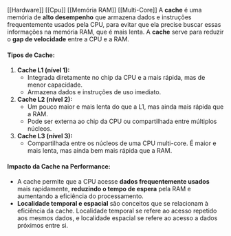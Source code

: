 
[[Hardware]]
[[Cpu]]
[[Memória RAM]]
[[Multi-Core]]
A **cache** é uma memória de **alto desempenho** que armazena dados e instruções frequentemente usados pela CPU, para evitar que ela precise buscar essas informações na memória RAM, que é mais lenta. A **cache** serve para reduzir o **gap de velocidade** entre a CPU e a RAM.

#### **Tipos de Cache:**

1. **Cache L1 (nível 1):**
    - Integrada diretamente no chip da CPU e a mais rápida, mas de menor capacidade.
    - Armazena dados e instruções de uso imediato.
2. **Cache L2 (nível 2):**
    - Um pouco maior e mais lenta do que a L1, mas ainda mais rápida que a RAM.
    - Pode ser externa ao chip da CPU ou compartilhada entre múltiplos núcleos.
3. **Cache L3 (nível 3):**
    - Compartilhada entre os núcleos de uma CPU multi-core. É maior e mais lenta, mas ainda bem mais rápida que a RAM.

#### **Impacto da Cache na Performance:**

- A cache permite que a CPU acesse **dados frequentemente usados** mais rapidamente, **reduzindo o tempo de espera** pela RAM e aumentando a eficiência do processamento.
- **Localidade temporal e espacial** são conceitos que se relacionam à eficiência da cache. Localidade temporal se refere ao acesso repetido aos mesmos dados, e localidade espacial se refere ao acesso a dados próximos entre si.